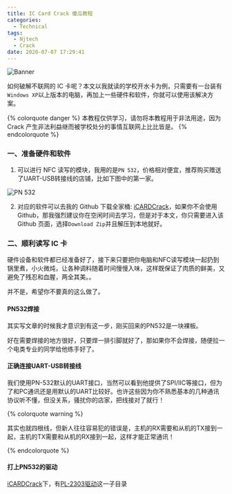 ```yaml
---
title: IC Card Crack 傻瓜教程
categories:
  - Technical
tags:
  - Njtech
  - Crack
date: 2020-07-07 17:29:41
---
```


![Banner](http://leiblog.wang/static/image/2020/7/u9ZKM2.jpg)

如何破解不联网的 IC 卡呢？本文以我就读的学校开水卡为例，只需要有一台装有`Windows XP`以上版本的电脑，再加上一些硬件和软件，你就可以使用该解决方案。

{% colorquote danger %}
本教程仅供学习，请勿将本教程用于非法用途，因为 Crack 产生非法利益继而被学校处分的事情互联网上比比皆是。
{% endcolorquote %}

<!-- more -->

### 一、准备硬件和软件

1. 可以进行 NFC 读写的模块，我用的是`PN 532`，价格相对便宜，推荐购买赠送了UART-USB转接线的店铺，比如下图中的第一家。

![PN 532](http://leiblog.wang/static/image/2020/7/6a8Lum.png)

2. 对应的软件可以去我的 Github 下载全家桶: [iCARDCrack](https://github.com/LeiWang1999/iCARDCrack)，如果你不会使用 Github，那我强烈建议你在空闲时间去学习，但是对于本文，你只需要进入该 Github 页面，选择`Download Zip`并且解压到本地就好。

### 二、顺利读写 IC 卡

硬件设备和软件都已经准备好了，接下来只要把你电脑和NFC读写模块一起扔到锅里煮，小火微炖，让各种调料随着时间慢慢入味，这样既保证了肉质的鲜美，又避免了残忍和血腥，两全其美。。

并不是，希望你不要真的这么做了。

#### PN532焊接

其实写文章的时候我才意识到有这一步，刚买回来的PN532是一块裸板。

好在需要焊接的地方很好，只要焊一排引脚就好了，那如果你不会焊接，随便拉一个电类专业的同学给他练手好了。

#### 正确连接UART-USB转接线

我们使用PN-532默认的UART接口，当然可以看到他提供了SPI/IIC等接口，但为了和PC通讯还是用默认的UART比较好。也许这些因为你不熟悉基本的几种通讯协议听不懂，但没关系，骚扰你的店家，把线接对了就行！

{% colorquote warning %}

其实也就四根线，但新人往往容易犯的错误是，主机的RX需要和从机的TX接到一起，主机的TX需要和从机的RX接到一起，这样才能正常通讯！

{% endcolorquote %}

#### 打上PN532的驱动

[iCARDCrack](https://github.com/LeiWang1999/iCARDCrack)下，有[PL-2303驱动](https://github.com/LeiWang1999/iCARDCrack/tree/master/PL-2303驱动)这一子目录

